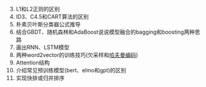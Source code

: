3.  L1和L2正则的区别
4.  ID3、C4.5和CART算法的区别
5.  朴素贝叶斯分类器公式推导
6.  结合GBDT、随机森林和AdaBoost说说模型融合的bagging和boosting两种思路
7.  画出RNN、LSTM模型
8.  两种word2vector的训练技巧(欠采样和[哈夫曼编码](https://www.zhihu.com/search?q=%E5%93%88%E5%A4%AB%E6%9B%BC%E7%BC%96%E7%A0%81&search_source=Entity&hybrid_search_source=Entity&hybrid_search_extra=%7B%22sourceType%22%3A%22answer%22%2C%22sourceId%22%3A1467567515%7D))
9.  Attention结构
10.  介绍常见预训练模型(bert、elmo和gpt)的区别
11.  实现快排或归并排序